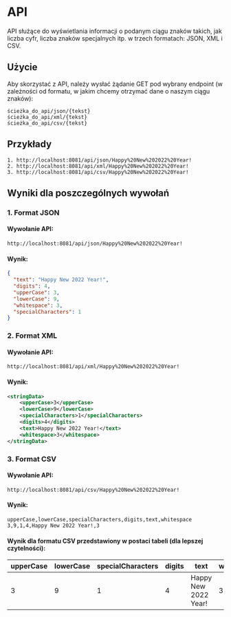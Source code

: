 # API

API służące do wyświetlania informacji o podanym ciągu znaków takich, jak liczba cyfr, liczba znaków specjalnych itp. w
trzech formatach: JSON, XML i CSV.

## Użycie

Aby skorzystać z API, należy wysłać żądanie GET pod wybrany endpoint (w zależności od formatu, w jakim chcemy otrzymać
dane o naszym ciągu znaków):

```
ścieżka_do_api/json/{tekst}
ścieżka_do_api/xml/{tekst}
ścieżka_do_api/csv/{tekst}
```

## Przykłady

```
1. http://localhost:8081/api/json/Happy%20New%202022%20Year!
2. http://localhost:8081/api/xml/Happy%20New%202022%20Year!
3. http://localhost:8081/api/csv/Happy%20New%202022%20Year!
```

## Wyniki dla poszczególnych wywołań
### 1. Format JSON
#### Wywołanie API:
```
http://localhost:8081/api/json/Happy%20New%202022%20Year!
```
#### Wynik:
```json
{
  "text": "Happy New 2022 Year!",
  "digits": 4,
  "upperCase": 3,
  "lowerCase": 9,
  "whitespace": 3,
  "specialCharacters": 1
}
```

### 2. Format XML
#### Wywołanie API:
```
http://localhost:8081/api/xml/Happy%20New%202022%20Year!
```
#### Wynik: 
```xml
<stringData>
    <upperCase>3</upperCase>
    <lowerCase>9</lowerCase>
    <specialCharacters>1</specialCharacters>
    <digits>4</digits>
    <text>Happy New 2022 Year!</text>
    <whitespace>3</whitespace>
</stringData>
```

### 3. Format CSV
#### Wywołanie API:
```
http://localhost:8081/api/csv/Happy%20New%202022%20Year!
```
#### Wynik:
```
upperCase,lowerCase,specialCharacters,digits,text,whitespace
3,9,1,4,Happy New 2022 Year!,3
```

#### Wynik dla formatu CSV przedstawiony w postaci tabeli (dla lepszej czytelności):

| upperCase | lowerCase | specialCharacters | digits |         text         | whitespace |
| --------- | --------- | ----------------- | ------ | -------------------- | ---------- |
|     3     |     9     |         1         |    4   | Happy New 2022 Year! |     3     |